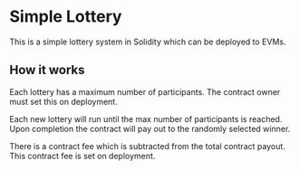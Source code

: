 # Simple Lottery

This is a simple lottery system in Solidity which can be deployed to EVMs.

## How it works

Each lottery has a maximum number of participants. The contract owner must set this on deployment.

Each new lottery will run until the max number of participants is reached. Upon completion the contract will pay out to the randomly selected winner.

There is a contract fee which is subtracted from the total contract payout. This contract fee is set on deployment.
